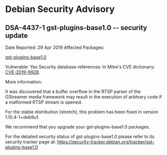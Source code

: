 
Debian Security Advisory
========================


DSA-4437-1 gst-plugins-base1.0 -- security update
-------------------------------------------------



Date Reported:
29 Apr 2019
Affected Packages:

[gst-plugins-base1.0](https://packages.debian.org/src:gst-plugins-base1.0)

Vulnerable:
Yes
Security database references:
In Mitre's CVE dictionary: [CVE-2019-9928](https://security-tracker.debian.org/tracker/CVE-2019-9928).  

More information:

It was discovered that a buffer overflow in the RTSP parser of the
GStreamer media framework may result in the execution of arbitrary code
if a malformed RTSP stream is opened.


For the stable distribution (stretch), this problem has been fixed in
version 1.10.4-1+deb9u1.


We recommend that you upgrade your gst-plugins-base1.0 packages.


For the detailed security status of gst-plugins-base1.0 please refer to
its security tracker page at:
<https://security-tracker.debian.org/tracker/gst-plugins-base1.0>





